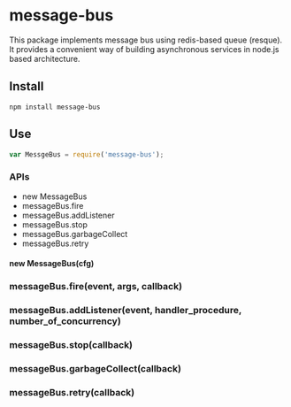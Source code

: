 message-bus
===========

This package implements message bus using redis-based queue (resque).  It provides a convenient way of building asynchronous services in node.js based architecture.

## Install

```text
npm install message-bus
```

## Use

```js
var MessgeBus = require('message-bus');
```

### APIs

* new MessageBus
* messageBus.fire
* messageBus.addListener
* messageBus.stop
* messageBus.garbageCollect
* messageBus.retry

#### new MessageBus(cfg)

### messageBus.fire(event, args, callback)

### messageBus.addListener(event, handler_procedure, number_of_concurrency)

### messageBus.stop(callback)

### messageBus.garbageCollect(callback)

### messageBus.retry(callback)

### 
